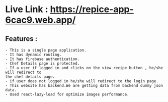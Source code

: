 # Live Link : <https://repice-app-6cac9.web.app/>


## Features : 
    - This is a single page application.
    - It has dynamic routing.
    - It has firebase authentication.
    - Chef Details page is protected.
    - If a user if logged in and clicks on the view recipe button , he/she will redirect to
    the chef details page.
    - if user does not logged in he/she will redirect to the login page.
    - This website has backend.We are getting data from backend dummy json data.
    - Used react-lazy-load for optimize images performance.
    
